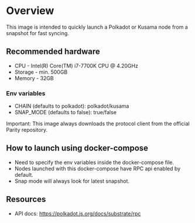 # Overview

This image is intended to quickly launch a Polkadot or Kusama node from a snapshot for fast syncing. 

## Recommended hardware
- CPU - Intel(R) Core(TM) i7-7700K CPU @ 4.20GHz
- Storage - min. 500GB
- Memory - 32GB

### Env variables
- CHAIN (defaults to polkadot): polkadot/kusama
- SNAP_MODE (defaults to false): true/false

Important: This image always downloads the protocol client from the official Parity repository.

## How to launch using docker-compose
- Need to specify the env variables inside the docker-compose file.
- Nodes launched with this docker-compose have RPC api enabled by default.
- Snap mode will always look for latest snapshot.

## Resources
- API docs: https://polkadot.js.org/docs/substrate/rpc
